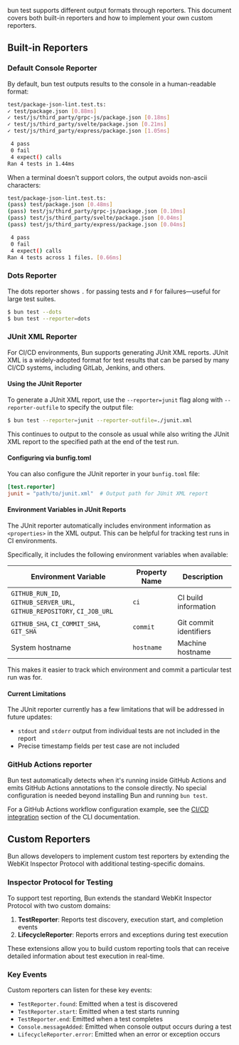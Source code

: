 bun test supports different output formats through reporters. This document covers both built-in reporters and how to implement your own custom reporters.

## Built-in Reporters

### Default Console Reporter

By default, bun test outputs results to the console in a human-readable format:

```sh
test/package-json-lint.test.ts:
✓ test/package.json [0.88ms]
✓ test/js/third_party/grpc-js/package.json [0.18ms]
✓ test/js/third_party/svelte/package.json [0.21ms]
✓ test/js/third_party/express/package.json [1.05ms]

 4 pass
 0 fail
 4 expect() calls
Ran 4 tests in 1.44ms
```

When a terminal doesn't support colors, the output avoids non-ascii characters:

```sh
test/package-json-lint.test.ts:
(pass) test/package.json [0.48ms]
(pass) test/js/third_party/grpc-js/package.json [0.10ms]
(pass) test/js/third_party/svelte/package.json [0.04ms]
(pass) test/js/third_party/express/package.json [0.04ms]

 4 pass
 0 fail
 4 expect() calls
Ran 4 tests across 1 files. [0.66ms]
```

### Dots Reporter

The dots reporter shows `.` for passing tests and `F` for failures—useful for large test suites.

```sh
$ bun test --dots
$ bun test --reporter=dots
```

### JUnit XML Reporter

For CI/CD environments, Bun supports generating JUnit XML reports. JUnit XML is a widely-adopted format for test results that can be parsed by many CI/CD systems, including GitLab, Jenkins, and others.

#### Using the JUnit Reporter

To generate a JUnit XML report, use the `--reporter=junit` flag along with `--reporter-outfile` to specify the output file:

```sh
$ bun test --reporter=junit --reporter-outfile=./junit.xml
```

This continues to output to the console as usual while also writing the JUnit XML report to the specified path at the end of the test run.

#### Configuring via bunfig.toml

You can also configure the JUnit reporter in your `bunfig.toml` file:

```toml
[test.reporter]
junit = "path/to/junit.xml"  # Output path for JUnit XML report
```

#### Environment Variables in JUnit Reports

The JUnit reporter automatically includes environment information as `<properties>` in the XML output. This can be helpful for tracking test runs in CI environments.

Specifically, it includes the following environment variables when available:

| Environment Variable                                                    | Property Name | Description            |
| ----------------------------------------------------------------------- | ------------- | ---------------------- |
| `GITHUB_RUN_ID`, `GITHUB_SERVER_URL`, `GITHUB_REPOSITORY`, `CI_JOB_URL` | `ci`          | CI build information   |
| `GITHUB_SHA`, `CI_COMMIT_SHA`, `GIT_SHA`                                | `commit`      | Git commit identifiers |
| System hostname                                                         | `hostname`    | Machine hostname       |

This makes it easier to track which environment and commit a particular test run was for.

#### Current Limitations

The JUnit reporter currently has a few limitations that will be addressed in future updates:

- `stdout` and `stderr` output from individual tests are not included in the report
- Precise timestamp fields per test case are not included

### GitHub Actions reporter

Bun test automatically detects when it's running inside GitHub Actions and emits GitHub Actions annotations to the console directly. No special configuration is needed beyond installing Bun and running `bun test`.

For a GitHub Actions workflow configuration example, see the [CI/CD integration](../cli/test.md#cicd-integration) section of the CLI documentation.

## Custom Reporters

Bun allows developers to implement custom test reporters by extending the WebKit Inspector Protocol with additional testing-specific domains.

### Inspector Protocol for Testing

To support test reporting, Bun extends the standard WebKit Inspector Protocol with two custom domains:

1. **TestReporter**: Reports test discovery, execution start, and completion events
2. **LifecycleReporter**: Reports errors and exceptions during test execution

These extensions allow you to build custom reporting tools that can receive detailed information about test execution in real-time.

### Key Events

Custom reporters can listen for these key events:

- `TestReporter.found`: Emitted when a test is discovered
- `TestReporter.start`: Emitted when a test starts running
- `TestReporter.end`: Emitted when a test completes
- `Console.messageAdded`: Emitted when console output occurs during a test
- `LifecycleReporter.error`: Emitted when an error or exception occurs
